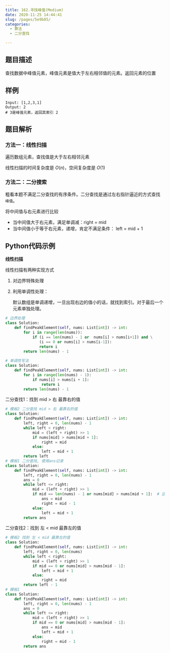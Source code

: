 ```yaml
---
title: 162.寻找峰值(Medium)
date: 2020-11-25 14:44:41
slug: /pages/5e9b85/
categories: 
  - 算法
  - 二分查找

---
```


## 题目描述

查找数据中峰值元素，峰值元素是值大于左右相邻值的元素。返回元素的位置

## 样例

```
Input: [1,2,3,1]
Output: 2
# 3是峰值元素，返回其索引 2
```

## 题目解析

### 方法一：线性扫描

遍历数组元素，查找值是大于左右相邻元素

线性扫描的时间复杂度是 $O(n)$，空间复杂度是 $O(1)$

### 方法二：二分搜索

粗看本题不满足二分查找的有序条件。二分查找是通过左右指针逼近的方式查找 `峰值`。

将中间值与右元素进行比较

- 当中间值大于右元素，满足单调减：right = mid 
- 当中间值小于等于右元素，递增，肯定不满足条件： left = mid + 1

## Python代码示例

**线性扫描**

线性扫描有两种实现方式

1. 对边界特殊处理

2. 利用单调性处理：

    默认数组是单调递增，一旦出现右边的值小的话，就找到索引。对于最后一个元素单独处理。

```python
# 边界处理
class Solution:
    def findPeakElement(self, nums: List[int]) -> int:
        for i in range(len(nums)):
            if (i == len(nums) - 1 or  nums[i] > nums[i+1]) and \
               (i == 0 or nums[i] > nums[i-1]):
               return i
        return len(nums) - 1
      
# 单调性写法
class Solution:
    def findPeakElement(self, nums: List[int]) -> int:
        for i in range(len(nums) - 1):
            if nums[i] > nums[i + 1]:
                return i
        return len(nums) - 1
```

二分查找1：找到 mid > 右 最靠右的值

```python
# 模板2 二分查找 mid > 右 最靠右的值
class Solution:
    def findPeakElement(self, nums: List[int]) -> int:
        left, right = 0, len(nums) - 1
        while left < right:
            mid = (left + right) >> 1
            if nums[mid] > nums[mid + 1]:
                right = mid 
            else:
                left = mid + 1
        return left 
# 模板1 二分查找, 使用ans记录
class Solution:
    def findPeakElement(self, nums: List[int]) -> int:
        left, right = 0, len(nums) - 1
        ans = 0
        while left <= right:
            mid = (left + right) >> 1
            if mid == len(nums) - 1 or nums[mid] > nums[mid + 1]:  # 这里可能取最右值
                ans = mid
                right = mid - 1 
            else:
                left = mid + 1
        return ans
```

二分查找2：找到 左 < mid 最靠左的值

```python
# 模板2 找到 左 < mid 最靠左的值
class Solution:
    def findPeakElement(self, nums: List[int]) -> int:
        left, right = 0, len(nums)
        while left < right:
            mid = (left + right) >> 1
            if mid == 0 or nums[mid] > nums[mid - 1]:
                left = mid + 1
            else:
                right = mid 
        return left - 1
# 模板1 
class Solution:
    def findPeakElement(self, nums: List[int]) -> int:
        left, right = 0, len(nums) - 1
        ans = 0
        while left <= right:
            mid = (left + right) >> 1
            if mid == 0 or nums[mid] > nums[mid - 1]:
                ans = mid
                left = mid + 1
            else:
                right = mid - 1
        return ans 
```

